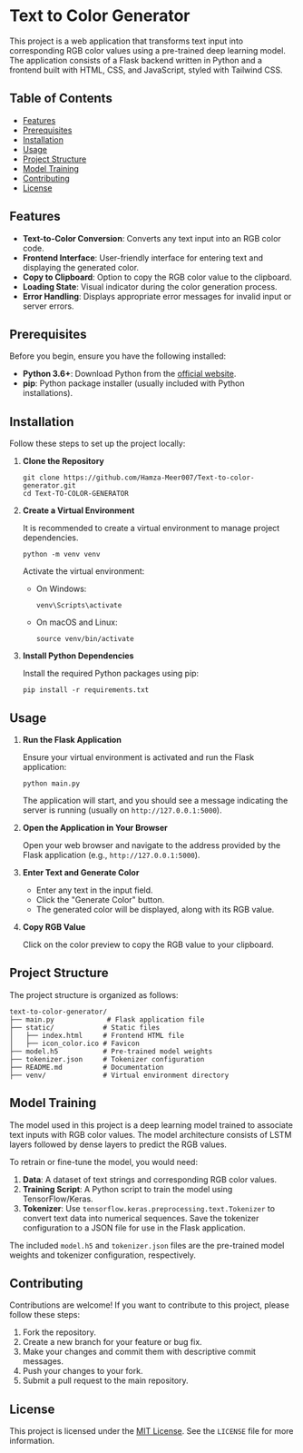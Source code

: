 
# Text to Color Generator

This project is a web application that transforms text input into corresponding RGB color values using a pre-trained deep learning model. The application consists of a Flask backend written in Python and a frontend built with HTML, CSS, and JavaScript, styled with Tailwind CSS.

## Table of Contents

- [Features](#features)
- [Prerequisites](#prerequisites)
- [Installation](#installation)
- [Usage](#usage)
- [Project Structure](#project-structure)
- [Model Training](#model-training)
- [Contributing](#contributing)
- [License](#license)

## Features

- **Text-to-Color Conversion**: Converts any text input into an RGB color code.
- **Frontend Interface**: User-friendly interface for entering text and displaying the generated color.
- **Copy to Clipboard**: Option to copy the RGB color value to the clipboard.
- **Loading State**: Visual indicator during the color generation process.
- **Error Handling**: Displays appropriate error messages for invalid input or server errors.

## Prerequisites

Before you begin, ensure you have the following installed:

- **Python 3.6+**: Download Python from the [official website](https://www.python.org/downloads/).
- **pip**: Python package installer (usually included with Python installations).


## Installation

Follow these steps to set up the project locally:

1.  **Clone the Repository**

    ```
    git clone https://github.com/Hamza-Meer007/Text-to-color-generator.git
    cd Text-TO-COLOR-GENERATOR
    ```

2.  **Create a Virtual Environment**

    It is recommended to create a virtual environment to manage project dependencies.

    ```
    python -m venv venv
    ```

    Activate the virtual environment:

    -   On Windows:

        ```
        venv\Scripts\activate
        ```

    -   On macOS and Linux:

        ```
        source venv/bin/activate
        ```

3.  **Install Python Dependencies**

    Install the required Python packages using pip:

    ```
    pip install -r requirements.txt
    ```


## Usage

1.  **Run the Flask Application**

    Ensure your virtual environment is activated and run the Flask application:

    ```
    python main.py
    ```

    The application will start, and you should see a message indicating the server is running (usually on `http://127.0.0.1:5000`).

2.  **Open the Application in Your Browser**

    Open your web browser and navigate to the address provided by the Flask application (e.g., `http://127.0.0.1:5000`).

3.  **Enter Text and Generate Color**

    -   Enter any text in the input field.
    -   Click the "Generate Color" button.
    -   The generated color will be displayed, along with its RGB value.

4.  **Copy RGB Value**

    Click on the color preview to copy the RGB value to your clipboard.

## Project Structure

The project structure is organized as follows:

```
text-to-color-generator/
├── main.py             # Flask application file
├── static/            # Static files
│   ├── index.html     # Frontend HTML file
│   ├── icon_color.ico # Favicon
├── model.h5           # Pre-trained model weights
├── tokenizer.json     # Tokenizer configuration
├── README.md          # Documentation
├── venv/              # Virtual environment directory
```

## Model Training

The model used in this project is a deep learning model trained to associate text inputs with RGB color values. The model architecture consists of LSTM layers followed by dense layers to predict the RGB values.

To retrain or fine-tune the model, you would need:

1.  **Data**: A dataset of text strings and corresponding RGB color values.
2.  **Training Script**: A Python script to train the model using TensorFlow/Keras.
3.  **Tokenizer**: Use `tensorflow.keras.preprocessing.text.Tokenizer` to convert text data into numerical sequences. Save the tokenizer configuration to a JSON file for use in the Flask application.

The included `model.h5` and `tokenizer.json` files are the pre-trained model weights and tokenizer configuration, respectively.

## Contributing

Contributions are welcome! If you want to contribute to this project, please follow these steps:

1.  Fork the repository.
2.  Create a new branch for your feature or bug fix.
3.  Make your changes and commit them with descriptive commit messages.
4.  Push your changes to your fork.
5.  Submit a pull request to the main repository.

## License

This project is licensed under the [MIT License](LICENSE). See the `LICENSE` file for more information.

